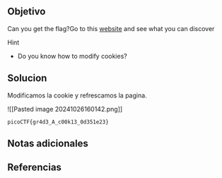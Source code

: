 ## Objetivo
Can you get the flag?Go to this [website](http://saturn.picoctf.net:58912/) and see what you can discover

Hint
- Do you know how to modify cookies?
## Solucion

Modificamos la cookie y refrescamos la pagina.

![[Pasted image 20241026160142.png]]

```
picoCTF{gr4d3_A_c00k13_0d351e23}
```

## Notas adicionales
## Referencias